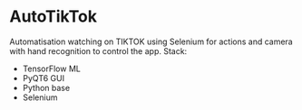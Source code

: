 # AutoTikTok

Automatisation watching on TIKTOK using Selenium for actions and camera with hand recognition to control the app. 
Stack: 
 * TensorFlow ML
 * PyQT6 GUI
 * Python base
 * Selenium 
